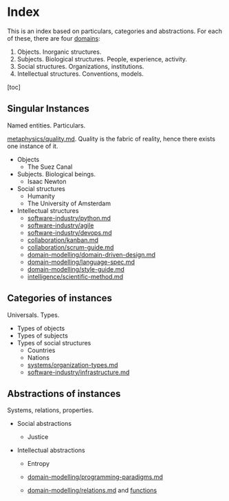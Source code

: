 # Index

This is an index based on particulars, categories and abstractions. For each of these, there are four [domains](metaphysics/domains.md):

1. Objects. Inorganic structures.
2. Subjects. Biological structures. People, experience, activity.
3. Social structures. Organizations, institutions.
4. Intellectual structures. Conventions, models.

[toc]

## Singular Instances

Named entities. Particulars.

[metaphysics/quality.md](metaphysics/quality.md). Quality is the fabric of reality, hence there exists one instance of it.

- Objects
  - The Suez Canal
- Subjects. Biological beings.
  - Isaac Newton
- Social structures
  - Humanity
  - The University of Amsterdam
- Intellectual structures
  - [software-industry/python.md](systems/organization-types.md)
  - [software-industry/agile](software-industry/agile.md)
  - [software-industry/devops.md](software-industry/devops.md)
  - [collaboration/kanban.md](collaboration/kanban.md)
  - [collaboration/scrum-guide.md](collaboration/scrum-guide.md)
  - [domain-modelling/domain-driven-design.md](domain-modelling/domain-driven-design.md)
  - [domain-modelling/language-spec.md](domain-modelling/language-spec.md)
  - [domain-modelling/style-guide.md](domain-modelling/style-guide.md)
  - [intelligence/scientific-method.md](intelligence/scientific-method.md)

## Categories of instances

Universals. Types.

- Types of objects
- Types of subjects
- Types of social structures
  - Countries
  - Nations
  - [systems/organization-types.md](systems/organization-types.md)
  - [software-industry/infrastructure.md](software-industry/infrastructure.md)

## Abstractions of instances

Systems, relations, properties.

- Social abstractions

  - Justice

- Intellectual abstractions

  - Entropy

  - [domain-modelling/programming-paradigms.md](domain-modelling/programming-paradigms.md)
  - [domain-modelling/relations.md](domain-modelling/relations.md) and [functions](math/functions.md)



